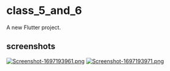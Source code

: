 # class_5_and_6

A new Flutter project.

## screenshots
[![Screenshot-1697193961.png](https://i.postimg.cc/zBkGDxrP/Screenshot-1697193961.png)](https://postimg.cc/7GfkmMbg)
[![Screenshot-1697193971.png](https://i.postimg.cc/kMZk6xgj/Screenshot-1697193971.png)](https://postimg.cc/QVQ6vK55)

